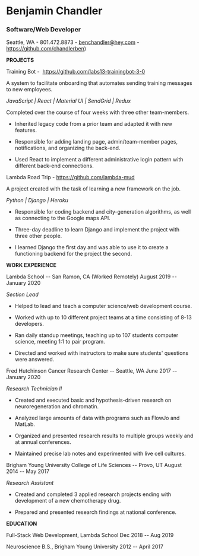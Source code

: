 # Benjamin Chandler 

###  Software/Web Developer 

Seattle, WA - 801.472.8873 - benchandler@hey.com  -  https://github.com/chandlerben)



**PROJECTS**


Training Bot -  <https://github.com/labs13-trainingbot-3-0>

A system to facilitate onboarding that automates sending training messages to new employees.

*JavaScript | React | Material UI | SendGrid | Redux*

Completed over the course of four weeks with three other team-members.

- Inherited legacy code from a prior team and adapted it with new features.

- Responsible for adding landing page, admin/team-member pages, notifications, and organizing the back-end.

- Used React to implement a different administrative login pattern with different back-end connections.


Lambda Road Trip - <https://github.com/lambda-mud>

A project created with the task of learning a new framework on the job.

*Python | Django | Heroku*

- Responsible for coding backend and city-generation algorithms, as well as connecting to the Google maps API.

- Three-day deadline to learn Django and implement the project with three other people.

- I learned Django the first day and was able to use it to create a functioning backend for the project the second.



**WORK EXPERIENCE**

Lambda School -- San Ramon, CA (Worked Remotely) August 2019 -- January 2020

*Section Lead*

- Helped to lead and teach a computer science/web development course.

- Worked with up to 10 different project teams at a time consisting of 8-13 developers.

- Ran daily standup meetings, teaching up to 107 students computer science, meeting 1:1 to pair program.

- Directed and worked with instructors to make sure students' questions were answered.


Fred Hutchinson Cancer Research Center -- Seattle, WA June 2017 -- January 2020

*Research Technician II*

- Created and executed basic and hypothesis-driven research on neuroregeneration and chromatin.

- Analyzed large amounts of data with programs such as FlowJo and MatLab.

- Organized and presented research results to multiple groups weekly and at annual conferences. 

- Maintained precise lab notes and experimented with live cell cultures.


Brigham Young University College of Life Sciences -- Provo, UT August 2014 -- May 2017

*Research Assistant*

- Created and completed 3 applied research projects ending with development of a new chemotherapy drug.

- Prepared and presented research findings at national conference.



**EDUCATION**

Full-Stack Web Development, Lambda School  Dec 2018 -- Aug 2019

Neuroscience B.S., Brigham Young University 2012 -- April 2017